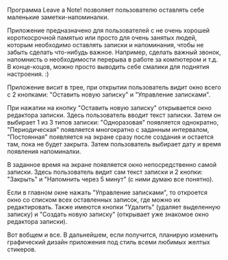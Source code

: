 Программа Leave a Note! позволяет пользователю оставлять себе маленькие заметки-напоминалки.

Приложение предназначено для пользователей с не очень хорошей короткосрочной памятью или просто для очень занятых людей,
которым необходимо оставлять записки и напоминания, чтобы не забыть сделать что-нибудь важное.
Например, сделать важный звонок, напомнисть о необходимости перерыва в работе за компютером и т.д. В конце-коцов, можно просто выводить себе смалики для поднятия настроения. :)

Приложение висит в трее, при открытии пользователь видит окно всего с 2 кнопками: "Оставить новую записку" и "Управление записками".

При нажатии на кнопку "Оставить новую записку" открывается окно редактора записки. Здесь пользователь вводит текст записки.
Затем он выбирает 1 из 3 типов записки: "Одноразовая" появляется однократно, "Периодическая" появляется многократно с заданным интервалом,
"Постоянная" появляется на экране сразу после создания и остается там, пока не будет закрыта.
Затем пользователь выбирает дату и время появления напоминалки.

В заданное время на экране появляется окно непосредственно самой записки. Здесь пользователь видит сам текст записки и 2 кнопки:
"Закрыть" и "Напомнить через 5 минут" (с ними думаю все понятно).

Если в главном окне нажать "Управление записками", то откроется окно со списком всех оставленных записок, где можно их редактировать.
Также имеются кнопки "Удалить" (удаляет выделенную записку) и "Создать новую записку" (открывает уже знакомое окно редактора записки).

Вот вобщем и все. В дальнейшем, если получится, планирую изменить графический дизайн приложения под стиль всеми любимых желтых стикеров.